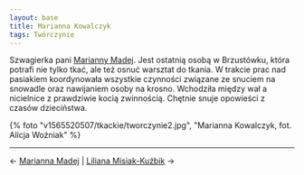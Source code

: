 ```yaml
---
layout: base
title: Marianna Kowalczyk
tags: Twórczynie
---
```


Szwagierka pani [Marianny Madej](/marianna-madej/#main). Jest ostatnią osobą w Brzustówku, która potrafi nie tylko tkać, ale też osnuć warsztat do tkania. W trakcie prac nad pasiakiem koordynowała wszystkie czynności związane ze snuciem na snowadle oraz nawijaniem osoby na krosno. Wchodziła między wał a nicielnice z prawdziwie kocią zwinnością. Chętnie snuje opowieści z czasów dzieciństwa.

{% foto "v1565520507/tkackie/tworczynie2.jpg", "Marianna Kowalczyk, fot. Alicja Woźniak" %}

---

← [Marianna Madej](/marianna-madej/#main) | [Liliana Misiak-Kuźbik](/liliana-misiak-kuzbik/#main) →
